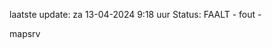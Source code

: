 laatste update: 
za 13-04-2024  9:18   uur 
Status: FAALT - fout - 
<div class="service R">mapsrv</div>